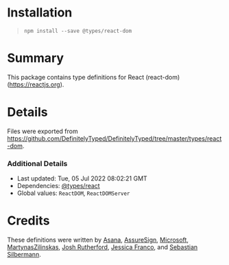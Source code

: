 # Installation

> `npm install --save @types/react-dom`

# Summary

This package contains type definitions for React (react-dom) (https://reactjs.org).

# Details

Files were exported from https://github.com/DefinitelyTyped/DefinitelyTyped/tree/master/types/react-dom.

### Additional Details

- Last updated: Tue, 05 Jul 2022 08:02:21 GMT
- Dependencies: [@types/react](https://npmjs.com/package/@types/react)
- Global values: `ReactDOM`, `ReactDOMServer`

# Credits

These definitions were written by [Asana](https://asana.com), [AssureSign](http://www.assuresign.com), [Microsoft](https://microsoft.com), [MartynasZilinskas](https://github.com/MartynasZilinskas), [Josh Rutherford](https://github.com/theruther4d), [Jessica Franco](https://github.com/Jessidhia), and [Sebastian Silbermann](https://github.com/eps1lon).
